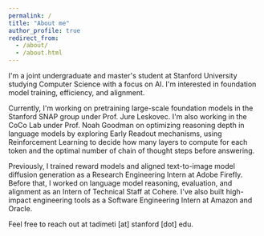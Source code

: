 ```yaml
---
permalink: /
title: "About me"
author_profile: true
redirect_from: 
  - /about/
  - /about.html
---
```


I'm a joint undergraduate and master's student at Stanford University studying Computer Science with a focus on AI. I'm interested in foundation model training, efficiency, and alignment. 

Currently, I'm working on pretraining large-scale foundation models in the Stanford SNAP group under Prof. Jure Leskovec. I'm also working in the CoCo Lab under Prof. Noah Goodman on optimizing reasoning depth in language models by exploring Early Readout mechanisms, using Reinforcement Learning to decide how many layers to compute for each token and the optimal number of chain of thought steps before answering.

Previously, I trained reward models and aligned text-to-image model diffusion generation as a Research Engineering Intern at Adobe Firefly. Before that, I worked on language model reasoning, evaluation, and alignment as an Intern of Technical Staff at Cohere. I've also built high-impact engineering tools as a Software Engineering Intern at Amazon and Oracle. 

Feel free to reach out at tadimeti [at] stanford [dot] edu.